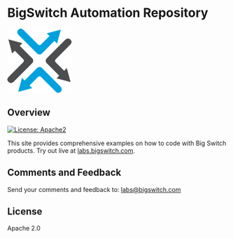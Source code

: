 <!--
  Title: Big Switch Automation Repository
  Description: Automation repository for Big Switch
  Author: <temp>
  -->
# BigSwitch Automation Repository

![](docs/assets/images/bigswitch.png)

## Overview
[![License: Apache2](https://img.shields.io/hexpm/l/plug.svg?style=flat-square)](https://github.com/bigswitch/sample-scripts)

This site provides comprehensive examples on how to code with Big Switch products. Try out live at [labs.bigswitch.com](https://labs.bigswitch.com).

## Comments and Feedback

Send your comments and feedback to: [labs@bigswitch.com](mailto:labs@bigswitch.com)

## License

Apache 2.0
